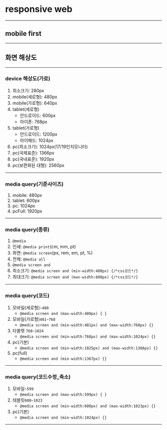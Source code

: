 # responsive web
___
## mobile first

___
## 화면 해상도
___
### device 해상도(가로)
1. 최소크기: 280px
1. mobile(세로형): 480px
2. mobile(가로형): 640px
3. tablet(세로형)
    - 안드로이드: 600px
    - 아이폰: 768px
4. tablet(가로형)
    - 안드로이드: 1200px
    - 아이패드: 1024px  
5. pc(최소크기): 1024px(17/19인치모니터)
6. pc(국제표준): 1366px
7. pc(국내표준): 1920px
8. pc(보편화된 대형): 2560px

___
### media query(기준사이즈)
1. mobile: 480px
2. tablet: 600px
3. pc:  1024px
4. pcFull: 1920px

___
### media query(종류)
1. `@media`
2. 인쇄:  `@media print`(cm, mm, pt)
3. 화면:  `@media screen`(px, rem, em, pt, %)
4. 전체: `@media all`
5. `@media screen and`
6. 최소크기: `@media screen and (min-width:480px) {/*css코드*/}`
7. 최대크기: `@media screen and (max-width:600px) {/*css코드*/}`


___
### media query(코드)
1. 모바일(세로형)`~480`
    - `@media screen and (max-width:480px) { }`
2. 모바일(가로형)`481~768`
	- `@media screen and (min-width:481px) and (max-width:768px) {}`
3. 타블렛 `768~1024`
    - `@media screen and (min-width:768px) and (max-width:1024px) {}`
5. pc(기본)
    - `@media screen and (min-width:1025px) and (max-width:1366px) {}`
6. pc(full)
	- `@media screen and (min-width:1367px) {}`

___
### media query(코드수정_축소)
1. 모바일`~599`
    - `@media screen and (max-width:599px) { }`
2. 태블릿`600~1023`
	- `@media screen and (min-width:600px) and (max-width:1023px) {}`
5. pc(기본)
    - `@media screen and (min-width:1024px) {}`

___



